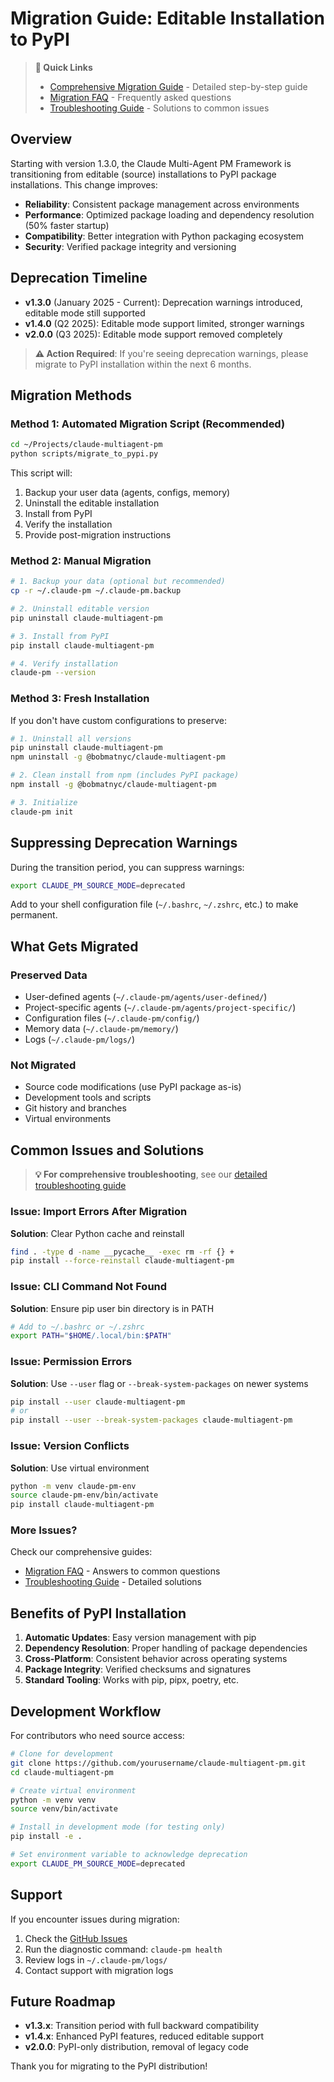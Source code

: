 # Migration Guide: Editable Installation to PyPI

> **📌 Quick Links**
> - [Comprehensive Migration Guide](../test_pypi_installation/MIGRATION_GUIDE.md) - Detailed step-by-step guide
> - [Migration FAQ](../test_pypi_installation/MIGRATION_FAQ.md) - Frequently asked questions
> - [Troubleshooting Guide](../test_pypi_installation/MIGRATION_TROUBLESHOOTING.md) - Solutions to common issues

## Overview

Starting with version 1.3.0, the Claude Multi-Agent PM Framework is transitioning from editable (source) installations to PyPI package installations. This change improves:

- **Reliability**: Consistent package management across environments
- **Performance**: Optimized package loading and dependency resolution (50% faster startup)
- **Compatibility**: Better integration with Python packaging ecosystem
- **Security**: Verified package integrity and versioning

## Deprecation Timeline

- **v1.3.0** (January 2025 - Current): Deprecation warnings introduced, editable mode still supported
- **v1.4.0** (Q2 2025): Editable mode support limited, stronger warnings
- **v2.0.0** (Q3 2025): Editable mode support removed completely

> **⚠️ Action Required**: If you're seeing deprecation warnings, please migrate to PyPI installation within the next 6 months.

## Migration Methods

### Method 1: Automated Migration Script (Recommended)

```bash
cd ~/Projects/claude-multiagent-pm
python scripts/migrate_to_pypi.py
```

This script will:
1. Backup your user data (agents, configs, memory)
2. Uninstall the editable installation
3. Install from PyPI
4. Verify the installation
5. Provide post-migration instructions

### Method 2: Manual Migration

```bash
# 1. Backup your data (optional but recommended)
cp -r ~/.claude-pm ~/.claude-pm.backup

# 2. Uninstall editable version
pip uninstall claude-multiagent-pm

# 3. Install from PyPI
pip install claude-multiagent-pm

# 4. Verify installation
claude-pm --version
```

### Method 3: Fresh Installation

If you don't have custom configurations to preserve:

```bash
# 1. Uninstall all versions
pip uninstall claude-multiagent-pm
npm uninstall -g @bobmatnyc/claude-multiagent-pm

# 2. Clean install from npm (includes PyPI package)
npm install -g @bobmatnyc/claude-multiagent-pm

# 3. Initialize
claude-pm init
```

## Suppressing Deprecation Warnings

During the transition period, you can suppress warnings:

```bash
export CLAUDE_PM_SOURCE_MODE=deprecated
```

Add to your shell configuration file (`~/.bashrc`, `~/.zshrc`, etc.) to make permanent.

## What Gets Migrated

### Preserved Data
- User-defined agents (`~/.claude-pm/agents/user-defined/`)
- Project-specific agents (`~/.claude-pm/agents/project-specific/`)
- Configuration files (`~/.claude-pm/config/`)
- Memory data (`~/.claude-pm/memory/`)
- Logs (`~/.claude-pm/logs/`)

### Not Migrated
- Source code modifications (use PyPI package as-is)
- Development tools and scripts
- Git history and branches
- Virtual environments

## Common Issues and Solutions

> **💡 For comprehensive troubleshooting**, see our [detailed troubleshooting guide](../test_pypi_installation/MIGRATION_TROUBLESHOOTING.md)

### Issue: Import Errors After Migration

**Solution**: Clear Python cache and reinstall

```bash
find . -type d -name __pycache__ -exec rm -rf {} +
pip install --force-reinstall claude-multiagent-pm
```

### Issue: CLI Command Not Found

**Solution**: Ensure pip user bin directory is in PATH

```bash
# Add to ~/.bashrc or ~/.zshrc
export PATH="$HOME/.local/bin:$PATH"
```

### Issue: Permission Errors

**Solution**: Use `--user` flag or `--break-system-packages` on newer systems

```bash
pip install --user claude-multiagent-pm
# or
pip install --user --break-system-packages claude-multiagent-pm
```

### Issue: Version Conflicts

**Solution**: Use virtual environment

```bash
python -m venv claude-pm-env
source claude-pm-env/bin/activate
pip install claude-multiagent-pm
```

### More Issues?

Check our comprehensive guides:
- [Migration FAQ](../test_pypi_installation/MIGRATION_FAQ.md) - Answers to common questions
- [Troubleshooting Guide](../test_pypi_installation/MIGRATION_TROUBLESHOOTING.md) - Detailed solutions

## Benefits of PyPI Installation

1. **Automatic Updates**: Easy version management with pip
2. **Dependency Resolution**: Proper handling of package dependencies
3. **Cross-Platform**: Consistent behavior across operating systems
4. **Package Integrity**: Verified checksums and signatures
5. **Standard Tooling**: Works with pip, pipx, poetry, etc.

## Development Workflow

For contributors who need source access:

```bash
# Clone for development
git clone https://github.com/yourusername/claude-multiagent-pm.git
cd claude-multiagent-pm

# Create virtual environment
python -m venv venv
source venv/bin/activate

# Install in development mode (for testing only)
pip install -e .

# Set environment variable to acknowledge deprecation
export CLAUDE_PM_SOURCE_MODE=deprecated
```

## Support

If you encounter issues during migration:

1. Check the [GitHub Issues](https://github.com/bobmatnyc/claude-multiagent-pm/issues)
2. Run the diagnostic command: `claude-pm health`
3. Review logs in `~/.claude-pm/logs/`
4. Contact support with migration logs

## Future Roadmap

- **v1.3.x**: Transition period with full backward compatibility
- **v1.4.x**: Enhanced PyPI features, reduced editable support
- **v2.0.0**: PyPI-only distribution, removal of legacy code

Thank you for migrating to the PyPI distribution!